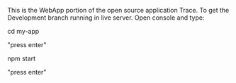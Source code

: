 This is the WebApp portion of the open source application Trace.
To get the Development branch running in live server. Open console and type:

cd my-app

"press enter"

npm start

"press enter"